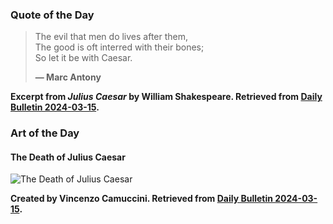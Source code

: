 ### Quote of the Day

> The evil that men do lives after them,  
> The good is oft interred with their bones;  
> So let it be with Caesar.
> 
> **— Marc Antony**

**Excerpt from *Julius Caesar* by William Shakespeare. Retrieved from [Daily Bulletin 2024-03-15](https://albertttan.github.io/daily-bulletin/2024-03-15.html).**


### Art of the Day

#### The Death of Julius Caesar

![The Death of Julius Caesar](https://albertttan.github.io/daily-bulletin/files/death_of_caesar.webp)

**Created by Vincenzo Camuccini. Retrieved from [Daily Bulletin 2024-03-15](https://albertttan.github.io/daily-bulletin/2024-03-15.html).**
